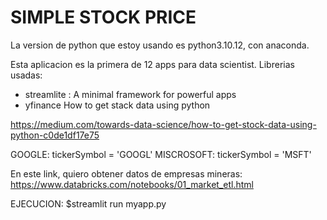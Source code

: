 # SIMPLE STOCK PRICE

La version de python que estoy usando es python3.10.12, con anaconda.

Esta aplicacion es la primera de 12 apps para data scientist.
Librerias usadas:
- streamlite : A minimal framework for powerful apps
- yfinance
How to get stack data using python

https://medium.com/towards-data-science/how-to-get-stock-data-using-python-c0de1df17e75

GOOGLE:
tickerSymbol = 'GOOGL'
MISCROSOFT:
tickerSymbol = 'MSFT'

En este link, quiero obtener datos de empresas mineras:
https://www.databricks.com/notebooks/01_market_etl.html

EJECUCION:
$streamlit run myapp.py
